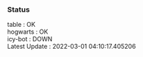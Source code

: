 ### Status


table : OK  
hogwarts : OK  
icy-bot : DOWN  
Latest Update : 2022-03-01 04:10:17.405206
